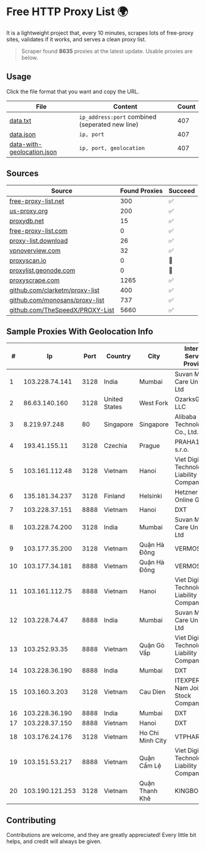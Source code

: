 
# Free HTTP Proxy List 🌍

It is a lightweight project that, every 10 minutes, scrapes lots of free-proxy sites, validates if it works, and serves a clean proxy list.


> Scraper found **8635** proxies at the latest update. Usable proxies are below.

## Usage

Click the file format that you want and copy the URL.


|File|Content|Count|
|----|-------|-----|
|[data.txt](https://raw.githubusercontent.com/themiralay/Proxy-List-World/master/data.txt)|`ip_address:port` combined (seperated new line)|407|
|[data.json](https://raw.githubusercontent.com/themiralay/Proxy-List-World/master/data.json)|`ip, port`|407|
|[data-with-geolocation.json](https://raw.githubusercontent.com/themiralay/Proxy-List-World/master/data-with-geolocation.json)|`ip, port, geolocation`|407|

## Sources

|Source|Found Proxies|Succeed|
|------|-------------|-------|
|[free-proxy-list.net](https://free-proxy-list.net)|300|✅|
|[us-proxy.org](https://www.us-proxy.org)|200|✅|
|[proxydb.net](http://proxydb.net)|15|✅|
|[free-proxy-list.com](https://free-proxy-list.com/?page=&port=&type%5B%5D=http&type%5B%5D=https&up_time=0&search=Search)|0|✅|
|[proxy-list.download](https://www.proxy-list.download/HTTP)|26|✅|
|[vpnoverview.com](https://vpnoverview.com/privacy/anonymous-browsing/free-proxy-servers)|32|✅|
|[proxyscan.io](https://www.proxyscan.io)|0|🚫|
|[proxylist.geonode.com](https://proxylist.geonode.com/api/proxy-list?limit=300&page=1&sort_by=lastChecked&sort_type=desc&protocols=http,https)|0|🚫|
|[proxyscrape.com](https://api.proxyscrape.com/v2/?request=displayproxies&protocol=http&timeout=10000&country=all&ssl=all&anonymity=all)|1265|✅|
|[github.com/clarketm/proxy-list](https://raw.githubusercontent.com/clarketm/proxy-list/master/proxy-list-raw.txt)|400|✅|
|[github.com/monosans/proxy-list](https://raw.githubusercontent.com/monosans/proxy-list/main/proxies/http.txt)|737|✅|
|[github.com/TheSpeedX/PROXY-List](https://raw.githubusercontent.com/TheSpeedX/PROXY-List/master/http.txt)|5660|✅|


## Sample Proxies With Geolocation Info

|#|Ip|Port|Country|City|Internet Service Provider|
|-|--|----|-------|----|-------------------------|
|1|103.228.74.141|3128|India|Mumbai|Suvan Medi Care Unit Pvt Ltd|
|2|86.63.140.160|3128|United States|West Fork|OzarksGo, LLC|
|3|8.219.97.248|80|Singapore|Singapore|Alibaba (US) Technology Co., Ltd.|
|4|193.41.155.11|3128|Czechia|Prague|PRAHA12.com s.r.o.|
|5|103.161.112.48|3128|Vietnam|Hanoi|Viet Digital Technology Liability Company|
|6|135.181.34.237|3128|Finland|Helsinki|Hetzner Online GmbH|
|7|103.228.37.151|8888|Vietnam|Hanoi|DXT|
|8|103.228.74.200|3128|India|Mumbai|Suvan Medi Care Unit Pvt Ltd|
|9|103.177.35.200|3128|Vietnam|Quận Hà Đông|VERMOS|
|10|103.177.34.181|8888|Vietnam|Quận Hà Đông|VERMOS|
|11|103.161.112.75|8888|Vietnam|Hanoi|Viet Digital Technology Liability Company|
|12|103.228.74.47|8888|India|Mumbai|Suvan Medi Care Unit Pvt Ltd|
|13|103.252.93.35|8888|Vietnam|Quận Gò Vấp|Viet Digital Technology Liability Company|
|14|103.228.36.190|8888|India|Mumbai|DXT|
|15|103.160.3.203|3128|Vietnam|Cau Dien|ITEXPERT Viet Nam Joint Stock Company|
|16|103.228.36.190|8888|India|Mumbai|DXT|
|17|103.228.37.150|8888|Vietnam|Hanoi|DXT|
|18|103.176.24.176|3128|Vietnam|Ho Chi Minh City|VTPHAR|
|19|103.151.53.217|8888|Vietnam|Quận Cẩm Lệ|Viet Digital Technology Liability Company|
|20|103.190.121.253|3128|Vietnam|Quận Thanh Khê|KINGBOND|



## Contributing

Contributions are welcome, and they are greatly appreciated! Every
little bit helps, and credit will always be given.

